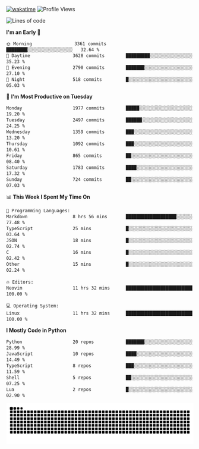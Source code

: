 [![wakatime](https://wakatime.com/badge/user/b920b284-3cde-4cd4-b72e-f7f22d050b16.svg)](https://wakatime.com/@b920b284-3cde-4cd4-b72e-f7f22d050b16)
![Profile Views](http://img.shields.io/badge/Profile%20Views-4586-blue)
<!--START_SECTION:waka-->
![Lines of code](https://img.shields.io/badge/From%20Hello%20World%20I%27ve%20Written-9.1%20million%20lines%20of%20code-blue)

**I'm an Early 🐤** 

```text
🌞 Morning                3361 commits        ████████░░░░░░░░░░░░░░░░░   32.64 % 
🌆 Daytime                3628 commits        █████████░░░░░░░░░░░░░░░░   35.23 % 
🌃 Evening                2790 commits        ███████░░░░░░░░░░░░░░░░░░   27.10 % 
🌙 Night                  518 commits         █░░░░░░░░░░░░░░░░░░░░░░░░   05.03 % 
```
📅 **I'm Most Productive on Tuesday** 

```text
Monday                   1977 commits        █████░░░░░░░░░░░░░░░░░░░░   19.20 % 
Tuesday                  2497 commits        ██████░░░░░░░░░░░░░░░░░░░   24.25 % 
Wednesday                1359 commits        ███░░░░░░░░░░░░░░░░░░░░░░   13.20 % 
Thursday                 1092 commits        ███░░░░░░░░░░░░░░░░░░░░░░   10.61 % 
Friday                   865 commits         ██░░░░░░░░░░░░░░░░░░░░░░░   08.40 % 
Saturday                 1783 commits        ████░░░░░░░░░░░░░░░░░░░░░   17.32 % 
Sunday                   724 commits         ██░░░░░░░░░░░░░░░░░░░░░░░   07.03 % 
```


📊 **This Week I Spent My Time On** 

```text
💬 Programming Languages: 
Markdown                 8 hrs 56 mins       ███████████████████░░░░░░   77.48 % 
TypeScript               25 mins             █░░░░░░░░░░░░░░░░░░░░░░░░   03.64 % 
JSON                     18 mins             █░░░░░░░░░░░░░░░░░░░░░░░░   02.74 % 
C                        16 mins             █░░░░░░░░░░░░░░░░░░░░░░░░   02.42 % 
Other                    15 mins             █░░░░░░░░░░░░░░░░░░░░░░░░   02.24 % 

🔥 Editors: 
Neovim                   11 hrs 32 mins      █████████████████████████   100.00 % 

💻 Operating System: 
Linux                    11 hrs 32 mins      █████████████████████████   100.00 % 
```

**I Mostly Code in Python** 

```text
Python                   20 repos            ███████░░░░░░░░░░░░░░░░░░   28.99 % 
JavaScript               10 repos            ████░░░░░░░░░░░░░░░░░░░░░   14.49 % 
TypeScript               8 repos             ███░░░░░░░░░░░░░░░░░░░░░░   11.59 % 
Shell                    5 repos             ██░░░░░░░░░░░░░░░░░░░░░░░   07.25 % 
Lua                      2 repos             █░░░░░░░░░░░░░░░░░░░░░░░░   02.90 % 
```




<!--END_SECTION:waka-->
![Snake animation](https://raw.githubusercontent.com/timmypidashev/timmypidashev/main/commits.svg)
